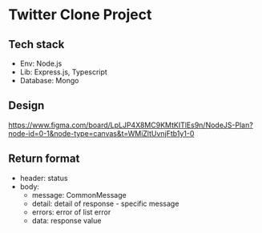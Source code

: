 # Twitter Clone Project

## Tech stack

- Env: Node.js
- Lib: Express.js, Typescript
- Database: Mongo

## Design

https://www.figma.com/board/LpLJP4X8MC9KMtKITlEs9n/NodeJS-Plan?node-id=0-1&node-type=canvas&t=WMiZltUvnjFtb1y1-0

## Return format

- header: status
- body:
  - message: CommonMessage
  - detail: detail of response - specific message
  - errors: error of list error
  - data: response value
